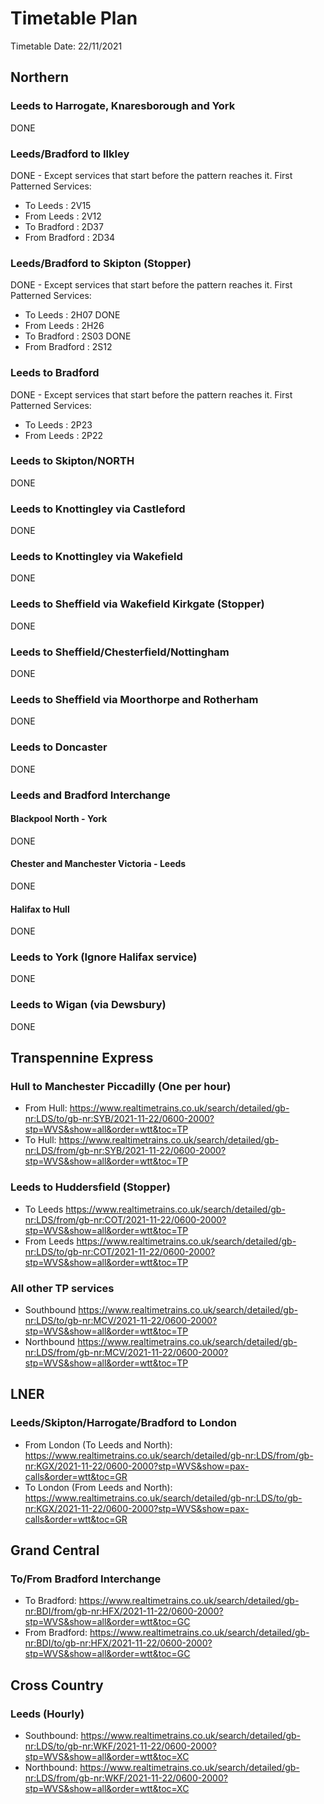 # Timetable Plan
Timetable Date: 22/11/2021


## Northern
### Leeds to Harrogate, Knaresborough and York
DONE

### Leeds/Bradford to Ilkley
DONE - Except services that start before the pattern reaches it.
First Patterned Services:
- To Leeds : 2V15
- From Leeds : 2V12
- To Bradford : 2D37
- From Bradford : 2D34

### Leeds/Bradford to Skipton (Stopper)
DONE - Except services that start before the pattern reaches it.
First Patterned Services:
- To Leeds : 2H07 DONE
- From Leeds : 2H26
- To Bradford : 2S03 DONE
- From Bradford : 2S12

### Leeds to Bradford
DONE - Except services that start before the pattern reaches it.
First Patterned Services:
- To Leeds : 2P23
- From Leeds : 2P22

### Leeds to Skipton/NORTH
DONE

### Leeds to Knottingley via Castleford
DONE

### Leeds to Knottingley via Wakefield
DONE

### Leeds to Sheffield via Wakefield Kirkgate (Stopper)
DONE

### Leeds to Sheffield/Chesterfield/Nottingham
DONE

### Leeds to Sheffield via Moorthorpe and Rotherham
DONE

### Leeds to Doncaster
DONE

### Leeds and Bradford Interchange
#### Blackpool North - York
DONE
#### Chester and Manchester Victoria - Leeds
DONE
#### Halifax to Hull
DONE

### Leeds to York (Ignore Halifax service)
DONE

### Leeds to Wigan (via Dewsbury)
DONE

## Transpennine Express
### Hull to Manchester Piccadilly (One per hour)
- From Hull:
https://www.realtimetrains.co.uk/search/detailed/gb-nr:LDS/to/gb-nr:SYB/2021-11-22/0600-2000?stp=WVS&show=all&order=wtt&toc=TP
- To Hull:
https://www.realtimetrains.co.uk/search/detailed/gb-nr:LDS/from/gb-nr:SYB/2021-11-22/0600-2000?stp=WVS&show=all&order=wtt&toc=TP

### Leeds to Huddersfield (Stopper)
- To Leeds
https://www.realtimetrains.co.uk/search/detailed/gb-nr:LDS/from/gb-nr:COT/2021-11-22/0600-2000?stp=WVS&show=all&order=wtt&toc=TP
- From Leeds
https://www.realtimetrains.co.uk/search/detailed/gb-nr:LDS/to/gb-nr:COT/2021-11-22/0600-2000?stp=WVS&show=all&order=wtt&toc=TP

### All other TP services
- Southbound
https://www.realtimetrains.co.uk/search/detailed/gb-nr:LDS/to/gb-nr:MCV/2021-11-22/0600-2000?stp=WVS&show=all&order=wtt&toc=TP
- Northbound
https://www.realtimetrains.co.uk/search/detailed/gb-nr:LDS/from/gb-nr:MCV/2021-11-22/0600-2000?stp=WVS&show=all&order=wtt&toc=TP


## LNER
### Leeds/Skipton/Harrogate/Bradford to London
- From London (To Leeds and North):
https://www.realtimetrains.co.uk/search/detailed/gb-nr:LDS/from/gb-nr:KGX/2021-11-22/0600-2000?stp=WVS&show=pax-calls&order=wtt&toc=GR
- To London (From Leeds and North):
https://www.realtimetrains.co.uk/search/detailed/gb-nr:LDS/to/gb-nr:KGX/2021-11-22/0600-2000?stp=WVS&show=pax-calls&order=wtt&toc=GR


## Grand Central
### To/From Bradford Interchange
- To Bradford:
https://www.realtimetrains.co.uk/search/detailed/gb-nr:BDI/from/gb-nr:HFX/2021-11-22/0600-2000?stp=WVS&show=all&order=wtt&toc=GC
- From Bradford:
https://www.realtimetrains.co.uk/search/detailed/gb-nr:BDI/to/gb-nr:HFX/2021-11-22/0600-2000?stp=WVS&show=all&order=wtt&toc=GC


## Cross Country
### Leeds (Hourly)
- Southbound:
https://www.realtimetrains.co.uk/search/detailed/gb-nr:LDS/to/gb-nr:WKF/2021-11-22/0600-2000?stp=WVS&show=all&order=wtt&toc=XC
- Northbound:
https://www.realtimetrains.co.uk/search/detailed/gb-nr:LDS/from/gb-nr:WKF/2021-11-22/0600-2000?stp=WVS&show=all&order=wtt&toc=XC
